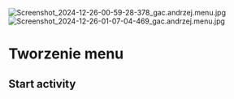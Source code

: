 ![Screenshot_2024-12-26-00-59-28-378_gac.andrzej.menu.jpg](..%2F..%2FVideos%2FScreenshot_2024-12-26-00-59-28-378_gac.andrzej.menu.jpg)
![Screenshot_2024-12-26-01-07-04-469_gac.andrzej.menu.jpg](..%2F..%2FVideos%2FScreenshot_2024-12-26-01-07-04-469_gac.andrzej.menu.jpg)
# Tworzenie menu
## Start activity
